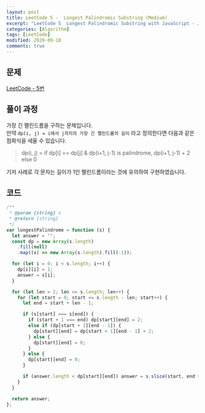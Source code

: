 ```yaml
---
layout: post
title: LeetCode 5 -  Longest Palindromic Substring (Medium)
excerpt: "LeetCode 5  Longest Palindromic Substring with JavaScript - Javascript 코딩 테스트 대비"
categories: [Algorithm]
tags: [LeetCode]
modified: 2020-09-18
comments: true
---
```


## 문제

[LeetCode - 5번](https://leetcode.com/problems/longest-palindromic-substring/)

## 풀이 과정

가장 긴 팰린드롬을 구하는 문제입니다. <br>
만약 `dp(i, j) = i에서 j까지의 가장 긴 팰린드롬의 길이` 라고 정의한다면 다음과 같은 점화식을 세울 수 있습니다. <br>

> dp(i, j) = if dp[i] == dp[j] & dp(i+1, j-1) is palindrome, dp(i+1, j-1) + 2 else 0

기저 사례로 각 문자는 길이가 1인 팰린드롬이라는 것에 유의하여 구현하였습니다. <br>

## 코드

```javascript
/**
 * @param {string} s
 * @return {string}
 */
var longestPalindrome = function (s) {
  let answer = "";
  const dp = new Array(s.length)
    .fill(null)
    .map((x) => new Array(s.length).fill(-1));

  for (let i = 0; i < s.length; i++) {
    dp[i][i] = 1;
    answer = s[i];
  }

  for (let len = 2; len <= s.length; len++) {
    for (let start = 0; start <= s.length - len; start++) {
      let end = start + len - 1;

      if (s[start] === s[end]) {
        if (start + 1 === end) dp[start][end] = 2;
        else if (dp[start + 1][end - 1]) {
          dp[start][end] = dp[start + 1][end - 1] + 2;
        } else {
          dp[start][end] = 0;
        }
      } else {
        dp[start][end] = 0;
      }

      if (answer.length < dp[start][end]) answer = s.slice(start, end + 1);
    }
  }

  return answer;
};
```
